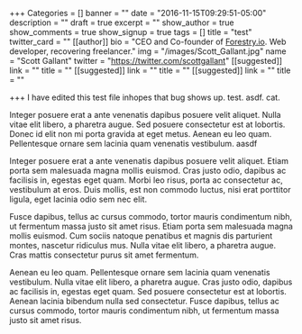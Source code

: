 +++
Categories = []
banner = ""
date = "2016-11-15T09:29:51-05:00"
description = ""
draft = true
excerpt = ""
show_author = true
show_comments = true
show_signup = true
tags = []
title = "test"
twitter_card = ""
[[author]]
bio = "CEO and Co-founder of <a href='https://forestry.io' title='Forestry.io CMS'>Forestry.io</a>. Web developer, recovering freelancer."
img = "/images/Scott_Gallant.jpg"
name = "Scott Gallant"
twitter = "https://twitter.com/scottgallant"
[[suggested]]
link = ""
title = ""
[[suggested]]
link = ""
title = ""
[[suggested]]
link = ""
title = ""

+++
I have edited this test file inhopes that bug shows up. test. asdf. cat.

Integer posuere erat a ante venenatis dapibus posuere velit aliquet. Nulla vitae elit libero, a pharetra augue. Sed posuere consectetur est at lobortis. Donec id elit non mi porta gravida at eget metus. Aenean eu leo quam. Pellentesque ornare sem lacinia quam venenatis vestibulum. aasdf

<span style="letter-spacing: 0.01em;">Integer posuere erat a ante venenatis dapibus posuere velit aliquet. Etiam porta sem malesuada magna mollis euismod. Cras justo odio, dapibus ac facilisis in, egestas eget quam. Morbi leo risus, porta ac consectetur ac, vestibulum at eros. Duis mollis, est non commodo luctus, nisi erat porttitor ligula, eget lacinia odio sem nec elit.</span>

Fusce dapibus, tellus ac cursus commodo, tortor mauris condimentum nibh, ut fermentum massa justo sit amet risus. Etiam porta sem malesuada magna mollis euismod. Cum sociis natoque penatibus et magnis dis parturient montes, nascetur ridiculus mus. Nulla vitae elit libero, a pharetra augue. Cras mattis consectetur purus sit amet fermentum.

Aenean eu leo quam. Pellentesque ornare sem lacinia quam venenatis vestibulum. Nulla vitae elit libero, a pharetra augue. Cras justo odio, dapibus ac facilisis in, egestas eget quam. Sed posuere consectetur est at lobortis. Aenean lacinia bibendum nulla sed consectetur. Fusce dapibus, tellus ac cursus commodo, tortor mauris condimentum nibh, ut fermentum massa justo sit amet risus.
